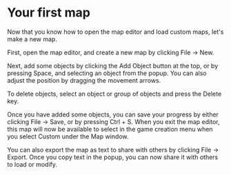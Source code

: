 # Your first map

Now that you know how to open the map editor and load custom maps, let's make a new map.

First, open the map editor, and create a new map by clicking File -> New.

Next, add some objects by clicking the Add Object button at the top, or by pressing Space, and selecting an object from the popup. You can also adjust the position by dragging the movement arrows.

To delete objects, select an object or group of objects and press the Delete key.

Once you have added some objects, you can save your progress by either clicking File -> Save, or by pressing Ctrl + S. When you exit the map editor, this map will now be available to select in the game creation menu when you select Custom under the Map window.

You can also export the map as text to share with others by clicking File -> Export. Once you copy text in the popup, you can now share it with others to load or modify.
